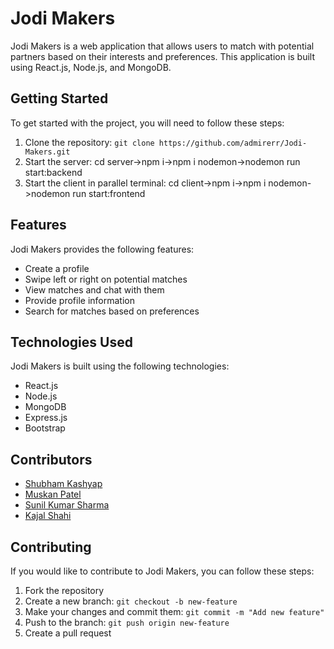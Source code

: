 
# Jodi Makers

Jodi Makers is a web application that allows users to match with potential partners based on their interests and preferences. This application is built using React.js, Node.js, and MongoDB.

## Getting Started

To get started with the project, you will need to follow these steps:

1. Clone the repository: `git clone https://github.com/admirerr/Jodi-Makers.git`
2. Start the server: 
   cd server->npm i->npm i nodemon->nodemon run start:backend
3. Start the client in parallel terminal: 
   cd client->npm i->npm i nodemon->nodemon run start:frontend

## Features

Jodi Makers provides the following features:

- Create a profile
- Swipe left or right on potential matches
- View matches and chat with them
- Provide profile information
- Search for matches based on preferences

## Technologies Used

Jodi Makers is built using the following technologies:

- React.js
- Node.js
- MongoDB
- Express.js
- Bootstrap


## Contributors

* [Shubham Kashyap](https://github.com/admirerr)
* [Muskan Patel](https://github.com/muskan272002)
* [Sunil Kumar Sharma](https://github.com/SunilkumarSharma129)
* [Kajal Shahi](https://github.com/shahikaju7)




## Contributing

If you would like to contribute to Jodi Makers, you can follow these steps:

1. Fork the repository
2. Create a new branch: `git checkout -b new-feature`
3. Make your changes and commit them: `git commit -m "Add new feature"`
4. Push to the branch: `git push origin new-feature`
5. Create a pull request



